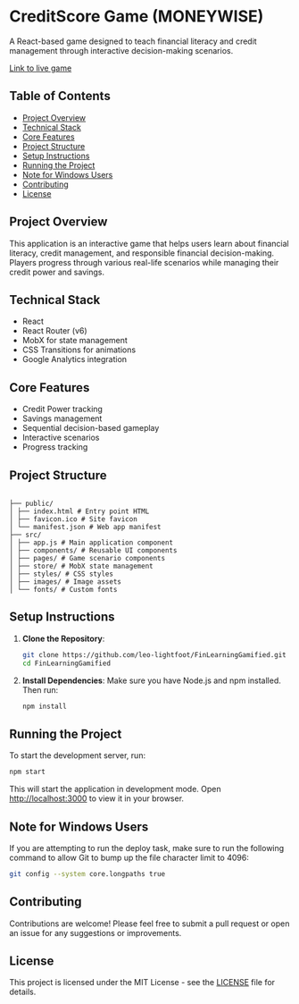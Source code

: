 # CreditScore Game (MONEYWISE)

A React-based game designed to teach financial literacy and credit management through interactive decision-making scenarios.

[Link to live game](https://moneywisedemo.netlify.app/)

## Table of Contents
- [Project Overview](#project-overview)
- [Technical Stack](#technical-stack)
- [Core Features](#core-features)
- [Project Structure](#project-structure)
- [Setup Instructions](#setup-instructions)
- [Running the Project](#running-the-project)
- [Note for Windows Users](#note-for-windows-users)
- [Contributing](#contributing)
- [License](#license)

## Project Overview

This application is an interactive game that helps users learn about financial literacy, credit management, and responsible financial decision-making. Players progress through various real-life scenarios while managing their credit power and savings.

## Technical Stack

- React
- React Router (v6)
- MobX for state management
- CSS Transitions for animations
- Google Analytics integration

## Core Features

- Credit Power tracking
- Savings management
- Sequential decision-based gameplay
- Interactive scenarios
- Progress tracking

## Project Structure
```

├── public/
│ ├── index.html # Entry point HTML
│ ├── favicon.ico # Site favicon
│ └── manifest.json # Web app manifest
├── src/
│ ├── app.js # Main application component
│ ├── components/ # Reusable UI components
│ ├── pages/ # Game scenario components
│ ├── store/ # MobX state management
│ ├── styles/ # CSS styles
│ ├── images/ # Image assets
│ └── fonts/ # Custom fonts

```
## Setup Instructions

1. **Clone the Repository**:
   ```bash
   git clone https://github.com/leo-lightfoot/FinLearningGamified.git
   cd FinLearningGamified
   ```

2. **Install Dependencies**:
   Make sure you have Node.js and npm installed. Then run:
   ```bash
   npm install
   ```

## Running the Project

To start the development server, run:
```bash
npm start
```
This will start the application in development mode. Open [http://localhost:3000](http://localhost:3000) to view it in your browser.

## Note for Windows Users

If you are attempting to run the deploy task, make sure to run the following command to allow Git to bump up the file character limit to 4096:
```bash
git config --system core.longpaths true
```

## Contributing

Contributions are welcome! Please feel free to submit a pull request or open an issue for any suggestions or improvements.

## License

This project is licensed under the MIT License - see the [LICENSE](LICENSE) file for details.
